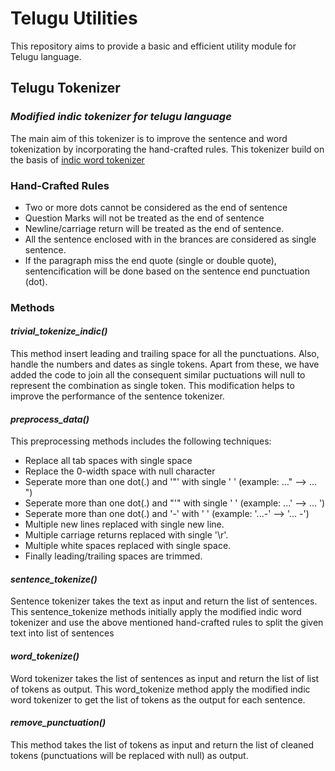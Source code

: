 # Telugu Utilities
This repository aims to provide a basic and efficient utility module for Telugu language.

## Telugu Tokenizer
### _Modified indic tokenizer for telugu language_

The main aim of this tokenizer is to improve the sentence and word tokenization by incorporating the hand-crafted rules. This tokenizer build on the basis of [indic word tokenizer](https://indic-nlp-library.readthedocs.io/en/latest/_modules/indicnlp/tokenize/indic_tokenize.html)

### Hand-Crafted Rules

- Two or more dots cannot be considered as the end of sentence
- Question Marks will not be treated as the end of sentence
- Newline/carriage return will be treated as the end of sentence.
- All the sentence enclosed with in the brances are considered as single sentence.
- If the paragraph miss the end quote (single or double quote), sentencification will be done based on the sentence end punctuation (dot).

### Methods

#### *trivial_tokenize_indic()*

This method insert leading and trailing space for all the punctuations. Also, handle the numbers and dates as single tokens. Apart from these, we have added the code to join all the consequent similar puctuations will null to represent the combination as single token. This modification helps to improve the performance of the sentence tokenizer.

#### *preprocess_data()*

This preprocessing methods includes the following techniques:
- Replace all tab spaces with single space
- Replace the 0-width space with null character
- Seperate more than one dot(.) and '"' with single ' ' (example: ..." --> ... ")
- Seperate more than one dot(.) and "'" with single ' ' (example: ...' --> ... ')
- Seperate more than one dot(.) and '-' with ' ' (example: '...-' --> '... -')
- Multiple new lines replaced with single new line.
- Multiple carriage returns replaced with single '\r'.
- Multiple white spaces replaced with single space.
- Finally leading/trailing spaces are trimmed.

#### *sentence_tokenize()*

Sentence tokenizer takes the text as input and return the list of sentences. This sentence_tokenize methods initially apply the modified indic word tokenizer and use the above mentioned hand-crafted rules to split the given text into list of sentences

#### *word_tokenize()*

Word tokenizer takes the list of sentences as input and return the list of list of tokens as output. This word_tokenize method apply the modified indic word tokenizer to get the list of tokens as the output for each sentence.

#### *remove_punctuation()*

This method takes the list of tokens as input and return the list of cleaned tokens (punctuations will be replaced with null) as output.
